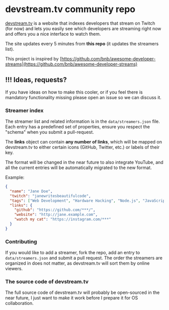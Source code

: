 # devstream.tv community repo

[devstream.tv](https://devstream.tv) is a website that indexes developers that stream on Twitch (for now) and lets you easily see which developers are streaming right now and offers you a nice interface to watch them.

The site updates every 5 minutes from **this repo** (it updates the streamers list).

This project is inspired by [https://github.com/bnb/awesome-developer-streams](https://github.com/bnb/awesome-developer-streams)

## !!! Ideas, requests?

If you have ideas on how to make this cooler, or if you feel there is mandatory functionality missing please open an issue so we can discuss it.

### Streamer index

The streamer list and related information is in the ```data/streamers.json``` file.
Each entry has a predefined set of properties, ensure you respect the "schema" when you submit a pull-request.

The **links** object can contain **any number of links**, which will be mapped on devstream.tv to either certain icons (GitHub, Twitter, etc.) or labels of their key. 

The format will be changed in the near future to also integrate YouTube, and all the current entries will be automatically migrated to the new format.

Example:
```json
{
  "name": "Jane Doe",
  "twitch": "janewritesbeautifulcode",
  "tags": ["Web Development", "Hardware Hacking", "Node.js", "JavaScript"],
  "links": {
    "github": "https://github.com/***/",
    "website": "http://jane.example.com",
    "watch my cat": "https://instagram.com/***"
  }
}
```

### Contributing

If you would like to add a streamer, fork the repo, add an entry to ```data/streamers.json``` and submit a pull request. The order the streamers are organized in does not matter, as devstream.tv will sort them by online viewers.

### The source code of devstream.tv

The full source code of devstream.tv will probably be open-sourced in the near future, I just want to make it work before I prepare it for OS collaboration.
